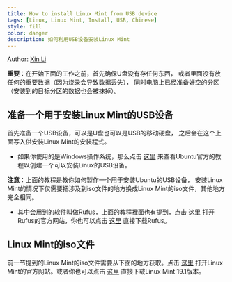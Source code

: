 ```yaml
---
title: How to install Linux Mint from USB device
tags: [Linux, Linux Mint, Install, USB, Chinese]
style: fill
color: danger
description: 如何利用USB设备安装Linux Mint
---
```


<link rel="stylesheet" href="https://ss1.xrea.com/xin.g2.xrea.com/content/blog_style/chinese-font.css">

Author: [Xin Li](https://xinii.github.io/about/)

**重要**：在开始下面的工作之前，首先确保U盘没有存任何东西，
或者里面没有放任何的重要数据（因为烧录会导致数据丢失），
同时电脑上已经准备好空的分区（安装到的目标分区的数据也会被抹掉）。

## 准备一个用于安装Linux Mint的USB设备

首先准备一个USB设备，可以是U盘也可以是USB的移动硬盘，
之后会在这个上面写入供安装Linux Mint的安装程式。

* 如果你使用的是Windows操作系统，那么点击
[这里](https://tutorials.ubuntu.com/tutorial/tutorial-create-a-usb-stick-on-windows#0)
来查看Ubuntu官方的教程以创建一个可以安装Linux的USB设备。

**注意**：上面的教程是教你如何製作一个用于安装Ubuntu的USB设备，
安装Linux Mint的情况下仅需要把涉及到iso文件的地方换成Linux Mint的iso文件，其他地方完全相同。

* 其中会用到的软件叫做Rufus，上面的教程裡面也有提到，点击
[这里](https://rufus.akeo.ie/)
打开Rufus的官方网站，你也可以点击
[这里](https://github.com/pbatard/rufus/releases/download/v3.5/rufus-3.5.exe)
直接下载Rufus。

## Linux Mint的iso文件

前一节提到的Linux Mint的iso文件需要从下面的地方获取。点击
[这里](https://linuxmint.com/)
打开Linux Mint的官方网站。或者你也可以点击
[这里](http://mirrors.evowise.com/linuxmint/stable/19.1/linuxmint-19.1-cinnamon-64bit.iso)
直接下载Linux Mint 19.1版本。
